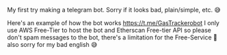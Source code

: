 My first try making a telegram bot. Sorry if it looks bad, plain/simple, etc. 😅

Here's an example of how the bot works
https://t.me/GasTrackerobot
I only use AWS Free-Tier to host the bot and Etherscan Free-tier API so please don't spam messages to the bot, there's a limitation for the Free-Service 🙏
also sorry for my bad english 😅
